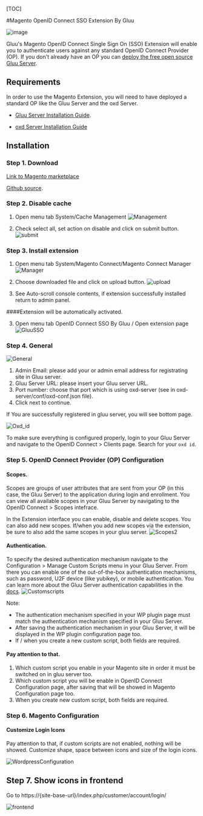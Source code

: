[TOC]

#Magento OpenID Connect SSO Extension By Gluu  

![image](https://raw.githubusercontent.com/GluuFederation/gluu-magento-sso-login-extension/master/plugin.jpg)

Gluu's Magento OpenID Connect Single Sign On (SSO) Extension will enable you to authenticate users against any standard OpenID Connect Provider (OP). If you don't already have an OP you can [deploy the free open source Gluu Server](https://gluu.org/docs/deployment).  

## Requirements
In order to use the Magento Extension, you will need to have deployed a standard OP like the Gluu Server and the oxd Server.

* [Gluu Server Installation Guide](https://www.gluu.org/docs/deployment/).

* [oxd Server Installation Guide](https://oxd.gluu.org/docs/oxdserver/install/)

## Installation

### Step 1. Download

[Link to Magento marketplace](https://www.magentocommerce.com/magento-connect/openid-connect-sso.html)
 
[Github source](https://raw.githubusercontent.com/GluuFederation/gluu-magento-sso-login-extension/master/Magento_gluu_SSO_2.4.4/Magento_gluu_SSO-2.4.4.tgz).

### Step 2. Disable cache
 
1. Open menu tab System/Cache Management
![Management](https://raw.githubusercontent.com/GluuFederation/gluu-magento-sso-login-extension/master/docu/mag0.png) 

2. Check select all, set action on disable and click on submit button. 
![submit](https://raw.githubusercontent.com/GluuFederation/gluu-magento-sso-login-extension/master/docu/mag1.png) 

### Step 3. Install extension
 
1. Open menu tab System/Magento Connect/Magento Connect Manager
![Manager](https://raw.githubusercontent.com/GluuFederation/gluu-magento-sso-login-extension/master/docu/mag2.png) 

2. Choose downloaded file and click on upload button. 
![upload](https://raw.githubusercontent.com/GluuFederation/gluu-magento-sso-login-extension/master/docu/mag3.png) 

3. See Auto-scroll console contents, if extension successfully installed return to admin panel.

####Extension will be automatically activated.

3. Open menu tab OpenID Connect SSO By Gluu / Open extension page
![GluuSSO](https://raw.githubusercontent.com/GluuFederation/gluu-magento-sso-login-extension/master/docu/44.mag4.png) 

### Step 4. General

![General](https://raw.githubusercontent.com/GluuFederation/gluu-magento-sso-login-extension/master/docu/44.m1.png)  

1. Admin Email: please add your or admin email address for registrating site in Gluu server.
2. Gluu Server URL: please insert your Gluu server URL.
3. Port number: choose that port which is using oxd-server (see in oxd-server/conf/oxd-conf.json file).
4. Click next to continue.

If You are successfully registered in gluu server, you will see bottom page.

![Oxd_id](https://raw.githubusercontent.com/GluuFederation/gluu-magento-sso-login-extension/master/docu/44.m2.png)

To make sure everything is configured properly, login to your Gluu Server and navigate to the OpenID Connect > Clients page. Search for your `oxd id`.

### Step 5. OpenID Connect Provider (OP) Configuration

#### Scopes.
Scopes are groups of user attributes that are sent from your OP (in this case, the Gluu Server) to the application during login and enrollment. You can view all available scopes in your Gluu Server by navigating to the OpenID Connect > Scopes intefrace. 

In the Extension interface you can enable, disable and delete scopes. You can also add new scopes. If/when you add new scopes via the extension, be sure to also add the same scopes in your gluu server. 
![Scopes2](https://raw.githubusercontent.com/GluuFederation/gluu-magento-sso-login-extension/master/docu/44.m4.png) 

#### Authentication.
To specify the desired authentication mechanism navigate to the Configuration > Manage Custom Scripts menu in your Gluu Server. From there you can enable one of the out-of-the-box authentication mechanisms, such as password, U2F device (like yubikey), or mobile authentication. You can learn more about the Gluu Server authentication capabilities in the [docs](https://gluu.org/docs/multi-factor/intro/).
![Customscripts](https://raw.githubusercontent.com/GluuFederation/gluu-magento-sso-login-extension/master/docu/44.m5.png)  

Note:    
- The authentication mechanism specified in your WP plugin page must match the authentication mechanism specified in your Gluu Server.     
- After saving the authentication mechanism in your Gluu Server, it will be displayed in the WP plugin configuration page too.      
- If / when you create a new custom script, both fields are required.    

#### Pay attention to that.

1. Which custom script you enable in your Magento site in order it must be switched on in gluu server too.
2. Which custom script you will be enable in OpenID Connect Configuration page, after saving that will be showed in Magento Configuration page too.
3. When you create new custom script, both fields are required.

### Step 6. Magento Configuration

#### Customize Login Icons
 
Pay attention to that, if custom scripts are not enabled, nothing will be showed.
Customize shape, space between icons and size of the login icons.

![WordpressConfiguration](https://raw.githubusercontent.com/GluuFederation/gluu-magento-sso-login-extension/master/docu/44.m6.png)  

## Step 7. Show icons in frontend

Go to https://{site-base-url}/index.php/customer/account/login/

![frontend](https://raw.githubusercontent.com/GluuFederation/gluu-magento-sso-login-extension/master/docu/44.m7.png) 
